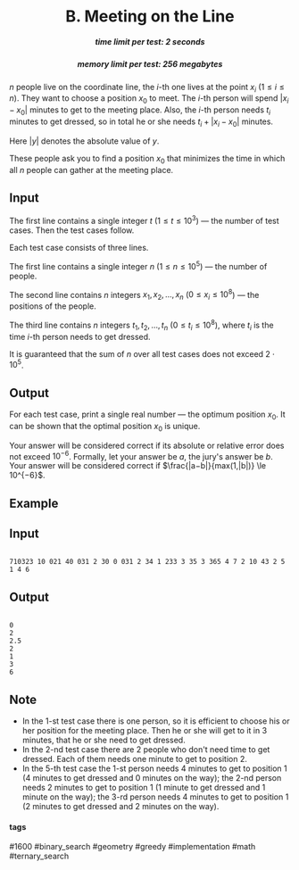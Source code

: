 <h1 style='text-align: center;'> B. Meeting on the Line</h1>

<h5 style='text-align: center;'>time limit per test: 2 seconds</h5>
<h5 style='text-align: center;'>memory limit per test: 256 megabytes</h5>

$n$ people live on the coordinate line, the $i$-th one lives at the point $x_i$ ($1 \le i \le n$). They want to choose a position $x_0$ to meet. The $i$-th person will spend $|x_i - x_0|$ minutes to get to the meeting place. Also, the $i$-th person needs $t_i$ minutes to get dressed, so in total he or she needs $t_i + |x_i - x_0|$ minutes. 

Here $|y|$ denotes the absolute value of $y$.

These people ask you to find a position $x_0$ that minimizes the time in which all $n$ people can gather at the meeting place. 

## Input

The first line contains a single integer $t$ ($1 \le t \le 10^3$) — the number of test cases. Then the test cases follow.

Each test case consists of three lines.

The first line contains a single integer $n$ ($1 \le n \le 10^5$) — the number of people. 

The second line contains $n$ integers $x_1, x_2, \dots, x_n$ ($0 \le x_i \le 10^{8}$) — the positions of the people.

The third line contains $n$ integers $t_1, t_2, \dots, t_n$ ($0 \le t_i \le 10^{8}$), where $t_i$ is the time $i$-th person needs to get dressed.

It is guaranteed that the sum of $n$ over all test cases does not exceed $2 \cdot 10^5$.

## Output

For each test case, print a single real number — the optimum position $x_0$. It can be shown that the optimal position $x_0$ is unique.

Your answer will be considered correct if its absolute or relative error does not exceed $10^{−6}$. Formally, let your answer be $a$, the jury's answer be $b$. Your answer will be considered correct if $\frac{|a−b|}{max(1,|b|)} \le 10^{−6}$.

## Example

## Input


```

710323 10 021 40 031 2 30 0 031 2 34 1 233 3 35 3 365 4 7 2 10 43 2 5 1 4 6
```
## Output


```

0
2
2.5
2
1
3
6

```
## Note

* In the $1$-st test case there is one person, so it is efficient to choose his or her position for the meeting place. Then he or she will get to it in $3$ minutes, that he or she need to get dressed.
* In the $2$-nd test case there are $2$ people who don't need time to get dressed. Each of them needs one minute to get to position $2$.
* In the $5$-th test case the $1$-st person needs $4$ minutes to get to position $1$ ($4$ minutes to get dressed and $0$ minutes on the way); the $2$-nd person needs $2$ minutes to get to position $1$ ($1$ minute to get dressed and $1$ minute on the way); the $3$-rd person needs $4$ minutes to get to position $1$ ($2$ minutes to get dressed and $2$ minutes on the way).


#### tags 

#1600 #binary_search #geometry #greedy #implementation #math #ternary_search 